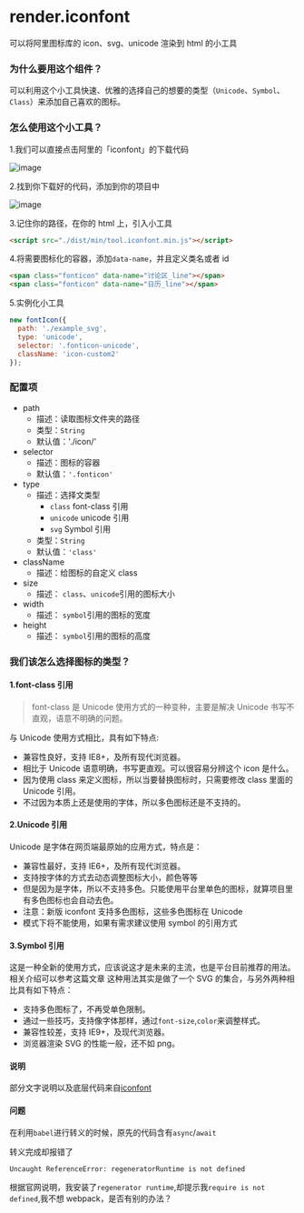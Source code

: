 # render.iconfont

可以将阿里图标库的 icon、svg、unicode 渲染到 html 的小工具

### 为什么要用这个组件？

可以利用这个小工具快速、优雅的选择自己的想要的类型（`Unicode`、`Symbol`、`Class`）来添加自己喜欢的图标。

### 怎么使用这个小工具？

1.我们可以直接点击阿里的「iconfont」的下载代码

![image]('https://raw.githubusercontent.com/Kisnnnnn/render.iconfont/master/public/img/pic1.png')

2.找到你下载好的代码，添加到你的项目中

![image]('https://raw.githubusercontent.com/Kisnnnnn/render.iconfont/master/public/img/pic2.jpg')

3.记住你的路径，在你的 html 上，引入小工具

```html
<script src="./dist/min/tool.iconfont.min.js"></script>
```

4.将需要图标化的容器，添加`data-name`，并且定义类名或者 id

```html
<span class="fonticon" data-name="讨论区_line"></span>
<span class="fonticon" data-name="日历_line"></span>
```

5.实例化小工具

```js
new fontIcon({
  path: './example_svg',
  type: 'unicode',
  selector: '.fonticon-unicode',
  className: 'icon-custom2'
});
```

### 配置项

- path
  - 描述：读取图标文件夹的路径
  - 类型：`String`
  - 默认值：'./icon/'
- selector
  - 描述：图标的容器
  - 默认值：`'.fonticon'`
- type
  - 描述：选择文类型
    - `class` font-class 引用
    - `unicode` unicode 引用
    - `svg` Symbol 引用
  - 类型：`String`
  - 默认值：`'class'`
- className
  - 描述：给图标的自定义 class
- size
  - 描述： `class`、`unicode`引用的图标大小
- width
  - 描述： `symbol`引用的图标的宽度
- height
  - 描述： `symbol`引用的图标的高度

### 我们该怎么选择图标的类型？

#### 1.font-class 引用

> font-class 是 Unicode 使用方式的一种变种，主要是解决 Unicode 书写不直观，语意不明确的问题。

与 Unicode 使用方式相比，具有如下特点:

- 兼容性良好，支持 IE8+，及所有现代浏览器。
- 相比于 Unicode 语意明确，书写更直观。可以很容易分辨这个 icon 是什么。
- 因为使用 class 来定义图标，所以当要替换图标时，只需要修改 class 里面的 Unicode 引用。
- 不过因为本质上还是使用的字体，所以多色图标还是不支持的。

#### 2.Unicode 引用

Unicode 是字体在网页端最原始的应用方式，特点是：

- 兼容性最好，支持 IE6+，及所有现代浏览器。
- 支持按字体的方式去动态调整图标大小，颜色等等
- 但是因为是字体，所以不支持多色。只能使用平台里单色的图标，就算项目里有多色图标也会自动去色。
- 注意：新版 iconfont 支持多色图标，这些多色图标在 Unicode
- 模式下将不能使用，如果有需求建议使用 symbol 的引用方式

#### 3.Symbol 引用

这是一种全新的使用方式，应该说这才是未来的主流，也是平台目前推荐的用法。相关介绍可以参考这篇文章
这种用法其实是做了一个 SVG 的集合，与另外两种相比具有如下特点：

- 支持多色图标了，不再受单色限制。
- 通过一些技巧，支持像字体那样，通过`font-size`,`color`来调整样式。
- 兼容性较差，支持 IE9+，及现代浏览器。
- 浏览器渲染 SVG 的性能一般，还不如 png。

#### 说明

部分文字说明以及底层代码来自[iconfont](https://www.iconfont.cn)

#### 问题

在利用`babel`进行转义的时候，原先的代码含有`async`/`await`

转义完成却报错了

```
Uncaught ReferenceError: regeneratorRuntime is not defined
```

根据官网说明，我安装了`regenerator runtime`,却提示我`require is not defined`,我不想 webpack，是否有别的办法？
